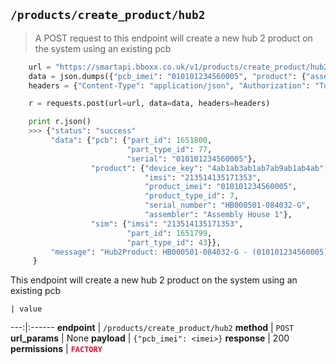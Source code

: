 ## `/products/create_product/hub2`

> A POST request to this endpoint will create a new hub 2 product on the system using an existing pcb

```python
    url = "https://smartapi.bboxx.co.uk/v1/products/create_product/hub2"
    data = json.dumps({"pcb_imei": "010101234560005", "product": {"assembler": "Assembly House 1"}})
    headers = {"Content-Type": "application/json", "Authorization": "Token token=" + A_VALID_TOKEN}

    r = requests.post(url=url, data=data, headers=headers)

    print r.json()
    >>> {"status": "success"
         "data": {"pcb": {"part_id": 1651800,
                          "part_type_id": 77,
                          "serial": "010101234560005"},
                  "product": {"device_key": "4ab1ab3ab1ab7ab9ab1ab4ab",
                              "imsi": "213514135171353",
                              "product_imei": "010101234560005",
                              "product_type_id": 7,
                              "serial_number": "HB000501-084032-G",
                              "assembler": "Assembly House 1"},
                  "sim": {"imsi": "213514135171353",
                          "part_id": 1651799,
                          "part_type_id": 43}},
         "message": "Hub2Product: HB000501-084032-G - (010101234560005) created.",
     }
```

This endpoint will create a new hub 2 product on the system using an existing pcb

    | value
---:|:------
__endpoint__ | `/products/create_product/hub2`
__method__ | `POST`
__url_params__ | None
__payload__ | `{"pcb_imei": <imei>}`
__response__ | 200
__permissions__ | <font color="Crimson">__`FACTORY`__</font>

